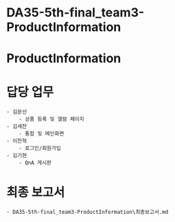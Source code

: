 # DA35-5th-final_team3-ProductInformation

# ProductInformation
# 답당 업무
    - 김문선
        - 상품 등록 및 열람 페이지
    - 김세찬
        - 통합 및 메인화면
    - 이찬혁
        - 로그인/회원가입
    - 김기현
        - QnA 게시판



# 최종 보고서
    - DA35-5th-final_team3-ProductInformation\최종보고서.md 